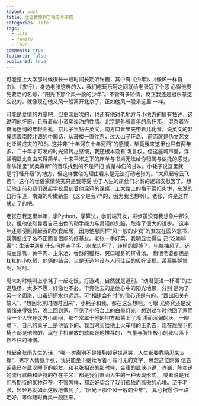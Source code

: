 ```yaml
---
layout: post
title: 也让我想到了隐忍与审慎
categories: life
tags:
  - life
  - family
  - love
comments: true
featured: false
published: true
---
```


可能是上大学那时候很长一段时间长期听许巍，其中有《少年》、《像风一样自由》、《旅行》，身边老张这样的人，我们吃玩乐呵之间就给老张冠了个恶
心得他要死要活的名号，“阳光下那个风一般的少年”。不管有多矫情，反正我还是挺乐意这么说的。就像现在他又风一般离开北京了，正如他风一般来这里
一样。

可能是爱情的力量吧，但更深层次的，也还有他对老地方与小地方的情有独钟，这说明他怀旧，且有着似小资实淡泊的性情。北京是外省青年的乌托邦，
混杂着兴奋而迷惘的年轻面孔，京片子里钻进英文，南方口音里夹带着儿化音，说英文的非操练着南腔北调的中国话，从鼓楼一直往东，过大山子环岛，
前面就是伪文艺文化泛滥成灾的798。这并非“十年河东十年河西”的感慨，毕竟我来这里也只有两年多，二十年才可发的时光流转之感慨，我还根本没有
发言权。但这座城市里，浮躁明显比自由来得简单。十来平米之下的床单与书桌无法给你归属与依托的感觉，咖啡馆里“优柔寡断”的音乐找到的不是怀旧
或是神伤的甘味。小耗子说这里就是“打怪升级”的地方，但这样世俗的理由看来是无法打动老张的。“大风起兮云飞扬”，这样的世俗豪情终究只是我等妥
协于人生的屌丝们才有的逻辑安慰罢了。想起他走前和我们说起学校里刻着他涂鸦的课桌，工大路上的梅干菜扣肉饼，东湖的自行车道，南湖的粉嫩新生
（这个是我YY的，因为我也想啊），老张，许是这样就走了的吧。

老张在我这里半年，学Python，学算法，学前端开发，进步虽没有我想象中那么快，但他依然靠着自己出色的动手能力与灵活的头脑，取得了很大的进步。
这半年还顺便照顾起我的饮食起居，因为他那同样“风一般的少女”的女友在国外念书，我俩便成了名不正而言很顺的好基友。老张一手好菜，我明显觉得自
己“吃嘛嘛香”；生活中遇到什么问题点子多，水龙头坏了，转椅的脚掉了，电脑抽风了。还有豆浆机、黄牛肉、玉米酒、香酥的糍粑、爽口暖身的排骨汤。
想他老婆那也是杠杠的小吃货，他俩的结合，当是天造地设与人间佳话的极好证据。羡慕嫉妒恨啊，呵呵。

周末的时候叫上小耗子一起吃饭，打游戏，自然就是道别。“劝君更进一杯酒”的古道热肠，太多不愿，好像也不必。毕竟他去的是他心中的阳光地带，分别
是为了另一个团聚，山虽迢迢水也远远，可“相逢会有时”的信心还是有的，“西出阳关有故人”、“想回北京时随时回来”，小耗子和我，都在这么想吧。可眼
光终究还是没情绪来得强势，晚上回到家，不见了小阳台上的白晕灯光，想到过年时他回了家而我一个人守在这方小房间，那个常属于他的地方都蒙上了浅
浅而沉甸的灰，一眼瞟下，自己的桌子上是他留下的、我当时买给他上火车用的王老吉，现在屁股下的椅子都是他修的，现在手机里放的歌都是他推荐的，
气量与胸怀极小的我只落下挡不住的神伤。

想起余秋雨先生的话，“哪一次离别不是捶胸顿足拦道哭，人生都要靠隐忍来支撑”，秀才人情纸半张，我只能坐下继续写着可有可无的文字，思念这位刚微
信告诉我已在武汉睡下的朋友。和老张相识的那时候，金庸的武侠小说，许巍、陈奕迅的流行歌曲和萨特的存在主义，都是我们直面人生的一种表现形式，
或者说是我们所期待的某种存在，不管怎样，都正好契合了我们孤独而高傲的心境。至于老张，轻轻易就如此这般地做到了。“阳光下那个风一般的少年”，
真心祝愿你一路走好，等你随时再风一般回来。
